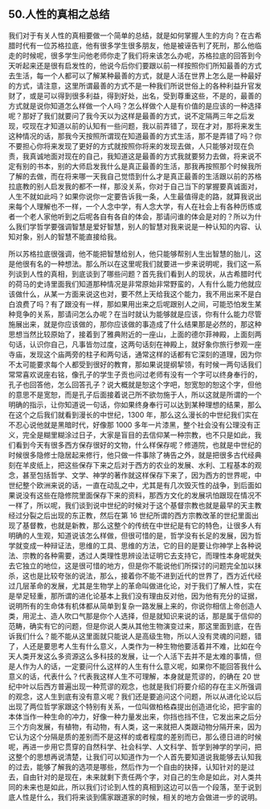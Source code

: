## 50.人性的真相之总结
我们对于有关人性的真相要做一个简单的总结，就是如何掌握人生的方向？在古希腊时代有一位苏格拉底，他有很多学生很多朋友，他是被诬告判了死刑，那么他临走的时候呢，很多学生问他老师你走了我们将来该怎么办呢，苏格拉底的回答到今天听起来还是很有启发性的，他说今后你们要跟以前一样按照你们所知最善的方式去生活，每一个人都可以了解某种最善的方式，就是人活在世界上怎么是一种最好的方式，请注意，这里所谓最善的方式不是一种我们所说世俗上的各种利益升官发财了，或是可以得到很多利益，得到好处，出名，受到尊重这些，不是的，最善的方式就是说你知道怎么样做一个人吗？怎么样做个人是有价值的是应该的一种选择呢？那好了我们就要问了我今天以为这样是最善的方式，说不定隔两三年之后发现，哎现在才知道以前的认知有一些问题，我以前弄错了，现在才对，那将来发生这种情况的话，那我今天按照所谓现在知道最善的方式生活，那不是弄错了吗？你不要担心你将来发现了更好的方式就按照你将来的发现去做，人只能够对现在负责，我真诚地面对现在的自己，我知道这是最善的方式我就要努力去做，将来说不定有别的书本，别的大师启发我什么是真正最善的生活，那我再按照那个时候我所了解的去做，而在将来哪一天我自己觉悟到什么才是真正最善的生活跟以前的苏格拉底教的别人启发我的都不一样，那没关系，你对于自己当下的掌握要真诚面对，人生不就如此吗？如果你说你一定要告诉我一条，人生最值得走的路，就算我说出来每个人理解也不一样，一个人念中学，有人念大学，有人在社会上有各种历练或者一个老人家他听到之后呢各自有各自的体会，那请问谁的体会是对的？所以为什么我们学哲学要强调智慧是爱好智慧，别人的智慧对我来说是一种认知的内容、认知对象，别人的智慧不能直接给我。


所以苏格拉底很强调，他不能把智慧给别人，他只能够帮别人生出智慧的胎儿，这是他很有名的一种想法。那么所以在这里呢我们就要进一步来说明呢，我们这一系列谈到人性的真相，到底谈到了哪些问题？首先我们看到人的现状，从古希腊时代的荷马的史诗里面我们知道那种情况是非常原始非常野蛮的，人有什么能力他就应该做什么，从某一方面来说这也对，要不然上天给我这个能力，我不用出来不是白白浪费了吗？有了跟没有一样，那如果用出来之后呢跟别人之间，可能恐怕发生某种竞争的关系，那请问怎么办呢？在当时就认为能够就是应该，你有什么能力尽管施展出来，就是你应该做的，那你应该做的事造成了什么结果那是必然的，那这种思想当然比较原始了，接着到了雅典附近的一座山，上面的德尔菲神殿，上面刻两句话，认识你自己，凡事皆勿过度，这两句话刻在神殿上，就好象你旅行参观一座寺庙，发现这个庙两旁的柱子和两句话，通常这样的话都有它深刻的道理，因为你不太可能要求每个人都受到很好的教育，那如果说提纲挈领，有时候一两句话我们常常喜欢说座右铭，像孔子的学生子贡也问过老师有没有一个字可以终身奉行的，孔子也回答他，怎么回答孔子？说大概就是恕这个字吧，恕宽恕的恕这个字，但他的意思不是宽恕，而是孔子后面接着说己所不欲勿施于人，所以这就是所谓的一个明确的指示，让你知道说一句话，你如果终身奉行可以达到某种理想的结果，那么在这个之后我们就看到漫长的中世纪，1300 年，那么这么漫长的中世纪我们实在不忍心说他就是黑暗时代，好像那 1000 多年一片漆黑，整个社会没有公理没有正义，完全是糊里糊涂过日子，大家是盲目的去信仰某一种宗教，也不只是如此，我们看到今天有很多西方保存很好的文物，什么样保存呢？修道院，也就是中世纪的时候很多隐修士隐居起来修行，他只做一件事除了祷告之外，就是把很多古代经典刻在羊皮纸上，把这些保存下来之后对于西方的农业的发展、水利、工程基本的观念，甚至包括哲学、文学、神学的著作就这样保存下来了，因为西方的世界呢，中世纪整个欧洲来说的话，一直在动乱之中，尤其是有几次毁灭性的战争，到后面如果说没有这些在隐修院里面保存下来的资料，那西方文化的发展巩怕跟现在情况不一样了，所以呢，我们谈到说中世纪的时候对于这个基督宗教也就是最早的天主教经过分裂之后出现的东正教，然后在第 16 世纪所谓的西方宗教改革的世纪里面出现了基督教，也就是新教，那么这整个的传统在中世纪是有它的特色，让很多人有明确的人生观，知道说该怎么样做，但很可惜的是，哲学没有长足的发展，因为哲学就变成一种辩证法，思维的工具、思维的方法，它的目的是要让你神学上各种说法、宗教的各种需要，透过人类理性思辨设法证明它去支持它，而理性本身呢就失去它独立的地位，这是很可惜的地方，但是你不能说他们所探讨的问题完全加以抹杀，这也是比较夸张的说法，那么，接着你不能不进到近代的世界了，西方近代经过几层革命的发展，尤其是生物学上的革命叫做进化论，对于我们了解人性，实在是举足轻重，那所谓的进化论基本上我们没有理由反对他，因为他有充分的证据，说明所有的生命体有机体都从简单到复杂一路发展上来的，你说你相信上帝创造人类，用泥土、造人吹口气那是你个人选择，但是就知识来说的话，那是属于信仰的范畴，确实有它的问题，但是你说人类从其他生物演变过来，那这里面到底，在告诉我们什么？能不能从这里面就只能说人是高级生物，所以人没有灵魂的问题，错了，人还是要思考人生有什么意义，人类作为一种生物他要活着并不难，比如在今天人类开发这么多资源这么多科技的发展，让一个人活下去并不是太难的事情，但是人作为人的话，一定要问什么这样的人生有什么意义呢，如果你不能回答我什么意义的话，代表什么？代表我这样人生不可理解，本身就是荒谬的，的确在 20 世纪中叶以后西方普遍出现一种荒谬的观念，也就是我们将要介绍的存在主义所强调的观念，这人生到底有没有意义呢？我们还是要追问这个问题，所以从进化论以后出现了两位哲学家跟这个特别有关系，一位叫做柏格森提出创造进化论，把宇宙的本体当作一种生命的冲力，好像一种力量发出来，你挡也挡不住，它发出来之后分三个方向发展，有植物，有动物，有人类，这一来就把人类跟动物分隔开来，因为它认为这个分隔是质的差别而不是这样的或者程度的差别而已，那么德日进的时候呢，再进一步用它贯穿的自然科学、社会科学、人文科学、哲学到神学的学问，把这整个的思想再说清楚，让我们可以知道作为一个人首先要知道说我能够去认知我的过去，能够了解我的选项是哪些，然后作为一个自由的抉择，认知针对的是过去，自由针对的是现在，未来就剩下责任两个字，对自己的生命是如此，对人类共同的未来也是如此，所以我们讨论到人性的真相到这边可以告一个段落，至于说到底人性是什么，我们将来谈到儒家跟道家的时候，相关的地方会做进一步的说明。

